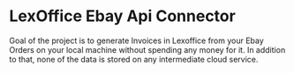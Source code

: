 
# LexOffice Ebay Api Connector

Goal of the project is to generate Invoices in Lexoffice from your Ebay Orders on your local machine without spending any money for it. In addition to that, none of the data is stored on any intermediate cloud service.



